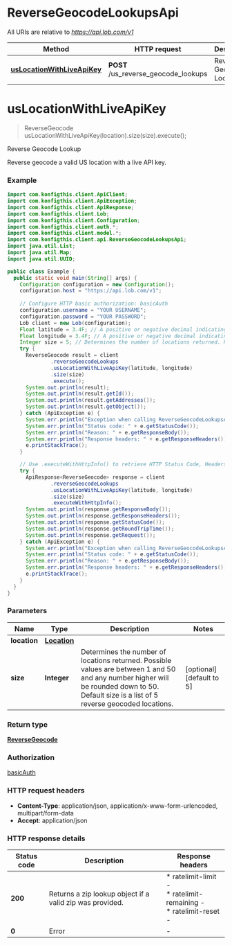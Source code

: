 # ReverseGeocodeLookupsApi

All URIs are relative to *https://api.lob.com/v1*

| Method | HTTP request | Description |
|------------- | ------------- | -------------|
| [**usLocationWithLiveApiKey**](ReverseGeocodeLookupsApi.md#usLocationWithLiveApiKey) | **POST** /us_reverse_geocode_lookups | Reverse Geocode Lookup |


<a name="usLocationWithLiveApiKey"></a>
# **usLocationWithLiveApiKey**
> ReverseGeocode usLocationWithLiveApiKey(location).size(size).execute();

Reverse Geocode Lookup

Reverse geocode a valid US location with a live API key.

### Example
```java
import com.konfigthis.client.ApiClient;
import com.konfigthis.client.ApiException;
import com.konfigthis.client.ApiResponse;
import com.konfigthis.client.Lob;
import com.konfigthis.client.Configuration;
import com.konfigthis.client.auth.*;
import com.konfigthis.client.model.*;
import com.konfigthis.client.api.ReverseGeocodeLookupsApi;
import java.util.List;
import java.util.Map;
import java.util.UUID;

public class Example {
  public static void main(String[] args) {
    Configuration configuration = new Configuration();
    configuration.host = "https://api.lob.com/v1";
    
    // Configure HTTP basic authorization: basicAuth
    configuration.username = "YOUR USERNAME";
    configuration.password = "YOUR PASSWORD";
    Lob client = new Lob(configuration);
    Float latitude = 3.4F; // A positive or negative decimal indicating the geographic latitude of the address, specifying the north-to-south position of a location. This should be input with `longitude` to pinpoint locations on a map. 
    Float longitude = 3.4F; // A positive or negative decimal indicating the geographic longitude of the address, specifying the north-to-south position of a location. This should be input with `latitude` to pinpoint locations on a map. 
    Integer size = 5; // Determines the number of locations returned. Possible values are between 1 and 50 and any number higher will be rounded down to 50. Default size is a list of 5 reverse geocoded locations.
    try {
      ReverseGeocode result = client
              .reverseGeocodeLookups
              .usLocationWithLiveApiKey(latitude, longitude)
              .size(size)
              .execute();
      System.out.println(result);
      System.out.println(result.getId());
      System.out.println(result.getAddresses());
      System.out.println(result.getObject());
    } catch (ApiException e) {
      System.err.println("Exception when calling ReverseGeocodeLookupsApi#usLocationWithLiveApiKey");
      System.err.println("Status code: " + e.getStatusCode());
      System.err.println("Reason: " + e.getResponseBody());
      System.err.println("Response headers: " + e.getResponseHeaders());
      e.printStackTrace();
    }

    // Use .executeWithHttpInfo() to retrieve HTTP Status Code, Headers and Request
    try {
      ApiResponse<ReverseGeocode> response = client
              .reverseGeocodeLookups
              .usLocationWithLiveApiKey(latitude, longitude)
              .size(size)
              .executeWithHttpInfo();
      System.out.println(response.getResponseBody());
      System.out.println(response.getResponseHeaders());
      System.out.println(response.getStatusCode());
      System.out.println(response.getRoundTripTime());
      System.out.println(response.getRequest());
    } catch (ApiException e) {
      System.err.println("Exception when calling ReverseGeocodeLookupsApi#usLocationWithLiveApiKey");
      System.err.println("Status code: " + e.getStatusCode());
      System.err.println("Reason: " + e.getResponseBody());
      System.err.println("Response headers: " + e.getResponseHeaders());
      e.printStackTrace();
    }
  }
}

```

### Parameters

| Name | Type | Description  | Notes |
|------------- | ------------- | ------------- | -------------|
| **location** | [**Location**](Location.md)|  | |
| **size** | **Integer**| Determines the number of locations returned. Possible values are between 1 and 50 and any number higher will be rounded down to 50. Default size is a list of 5 reverse geocoded locations. | [optional] [default to 5] |

### Return type

[**ReverseGeocode**](ReverseGeocode.md)

### Authorization

[basicAuth](../README.md#basicAuth)

### HTTP request headers

 - **Content-Type**: application/json, application/x-www-form-urlencoded, multipart/form-data
 - **Accept**: application/json

### HTTP response details
| Status code | Description | Response headers |
|-------------|-------------|------------------|
| **200** | Returns a zip lookup object if a valid zip was provided. |  * ratelimit-limit -  <br>  * ratelimit-remaining -  <br>  * ratelimit-reset -  <br>  |
| **0** | Error |  -  |

